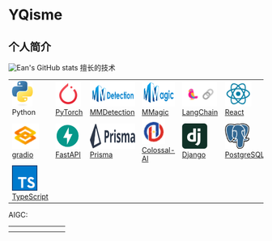 # YQisme
## 个人简介
![Ean's GitHub stats](https://github-readme-stats.vercel.app/api?username=Ean)
擅长的技术

|                                                              |                                                              |                                                              |                                                              |                                                              |                                                              |                                                              |                                                              |
| ------------------------------------------------------------ | ------------------------------------------------------------ | ------------------------------------------------------------ | ------------------------------------------------------------ | ------------------------------------------------------------ | ------------------------------------------------------------ | ------------------------------------------------------------ | ------------------------------------------------------------ |
| <img src="./README.assets/python-logo-only.png" alt="Python" height="50px"/> Python | <img src="./README.assets/image-20231128124924657.png" alt="PyTorch" height="50px"/> [PyTorch](https://eanyang7.github.io/pytorch_docs/) | <img src="./README.assets/image-20231128125119401.png" alt="MMDetection" height="50px"/> [MMDetection](https://eanyang7.github.io/mmdetection/) | <img src="./README.assets/image-20231128125202325.png" alt="MMagic" height="50px"/> [MMagic](https://eanyang7.github.io/mmagic/) | <img src="./README.assets/image-20231128125333004.png" alt="LangChain" height="50px"/> [LangChain](https://langchain-git-master-ean7.vercel.app/) | <img src="./README.assets/image-20231128130253158.png" alt="React" height="50px"/> [React](https://zh-hans-react-dev.vercel.app/) | <img src="./README.assets/image-20231128125615578.png" alt="tailwindcss" height="50px"/> [tailwindcss](https://tailwindcss-com-blue.vercel.app/) | <img src="./README.assets/68747470733a2f2.png" alt="Nextjs" height="50px"/> Nextjs |
| <img src="./README.assets/image-20231128193448499.png" height="50px"/>[gradio](https://eanyang7.github.io/gradio_docs/) | <img src="./README.assets/image-20231128193757866.png" height="50px"/>[FastAPI](https://eanyang7.github.io/fastapi_docs/) | <img src="./README.assets/prisma.svg" height="50px"/>[Prisma ](https://www.prisma.io/) | <img src="./README.assets/image-20231128214710105.png" height="50px"/>[Colossal-Al](https://eanyang7.github.io/ColossalAI_docs/) | <img src="./README.assets/27804.png"  height="50px"/>[Django](https://www.djangoproject.com/) | <img src="./README.assets/elephant.png" height="50px"/>[PostgreSQL](https://www.postgresql.org/) | <img src="./README.assets/postgresML.svg"  height="50px"/>[PostgresML](https://postgresml.org/) | <img src="./README.assets/logo-sm.webp"  height="50px"/>[Auth.js](https://authjs.dev/) |
| <img src="./README.assets/image-20231229134743222.png" alt="Python" height="50px"/>[TypeScript](https://www.typescriptlang.org/) |                                                              |                                                              |                                                              |                                                              |                                                              |                                                              |                                                              |

AIGC:

|      |      |      |      |      |      |      |      |
| ---- | ---- | ---- | ---- | ---- | ---- | ---- | ---- |
|      |      |      |      |      |      |      |      |
|      |      |      |      |      |      |      |      |

